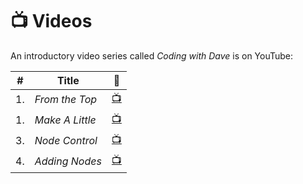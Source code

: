 # &#128250; Videos
An introductory video series called _Coding with Dave_ is on YouTube:

\#|Title|&#128279;
---|---|---
1.|_From the Top_ |[&#128250;][coding-with-dave-3]
1.|_Make A Little_ |[&#128250;][coding-with-dave-1]
3.|_Node Control_ |[&#128250;][coding-with-dave-2]
4.|_Adding Nodes_ |[&#128250;][coding-with-dave-4]

[coding-with-dave-1]: https://youtu.be/qrYhJ9jNcOA
[coding-with-dave-2]: https://youtu.be/TpS4xQN6WUE
[coding-with-dave-3]: https://youtu.be/38-FrQCajPg
[coding-with-dave-4]: https://youtu.be/8_65nI-0gDY
